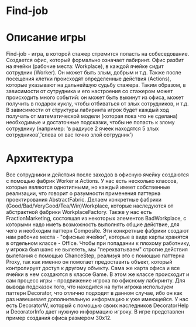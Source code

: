 # Find-job
# Описание игры
Find-job - игра, в которой стажер стремится попасть на собеседование. Создается офис, который формально означает лабиринт. Офис разбит на ячейки (рабочие места: Workplace), в каждой ячейке сидит сотрудник (Worker). Он может быть злым, добрым и т.д. Также после посещения клетки происходят определенные действия (Actions), которые указывают на дальнейшую судьбу стажера. Таким образом, в зависимости от сутрудника и его настроения со стажером может происходить много событий: он может быть выкинут из офиса, может получить в подарок куклу, чтобы отбиваться от злых сотрудников, и т.д. В зависимости от структуры лабиринта игрок будет каждый ход получать от математической модели (которая пока что не сделана) необходимые и достаточные подсказки, чтобы не попасть к злому сотруднику (например: 'в радиусе 2 ячеек находятся 5 злых сотрудников','слева от вас точно злой сотрудник')

# Архитектура
Все сотрудники и действия после заходов в офисную ячейку создаются с помощью фабрик Worker и Actions. У нас есть несколько классов, которые являются однотипными, но каждый имеет собственные реализации, что говорит о разумности применения паттерна проектирования AbstractFabric. Делаем конкретные фабрики (Good/Bad/VeryGood/Tea/Win)Workplace, которые наследуются от абстрактной фабрики WorkplaceFactory. Также у нас есть FractionMarketing, состоящая из некоторых элементов BadWorkplace, с которыми надо иметь возможность выполнять общие действие, для чего и необходим паттерн Composite. Эти конкретные фабрики создают нам рабочие места - "офисные ячейки", которые в виде карты хранятся в отдельном классе - Office. Чтобы при попадании к плохому работнику, у игрока был шанс не вылететь, мы "перехватываем" строгие действия вылетания с помощью ChanceStep, реализуя это с помощью паттерна Proxy, так как именно он помогает предоставить объект, который контролирует доступ к другому объекту. Сама же карта офиса и все ячейки в нем создаются в классе Game. В этом же классе происходит и сам процесс игры - продвижение игрока по офисному лабиринту. Для вывода подсказок того, что находится на пути игрока используем паттерн Decorator, что отлично подходит в данном случае, ибо он как раз навешивает дополнительную информацию к уже имеющейся. У нас есть DecoratorW, который с помощью своих наследников DecoratorHelp и DecoratorInfo дает нужную информацию игроку. В игре представлен пример создания офиса размером 30х12.
